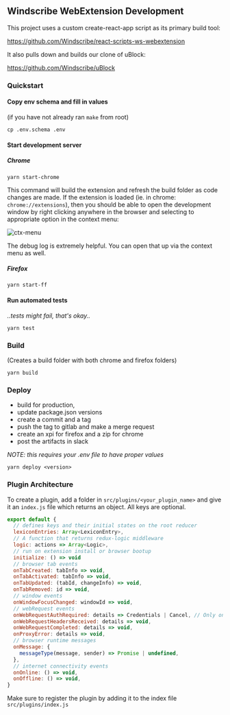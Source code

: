 ## Windscribe WebExtension Development

This project uses a custom create-react-app script as its primary build tool:

https://github.com/Windscribe/react-scripts-ws-webextension

It also pulls down and builds our clone of uBlock:

https://github.com/Windscribe/uBlock

### Quickstart

#### Copy env schema and fill in values 

(if you have not already ran `make` from root)

```
cp .env.schema .env
```

#### Start development server

##### Chrome

```
yarn start-chrome
```

This command will build the extension and refresh the build folder as code changes are made. If the extension is loaded (ie. in chrome: `chrome://extensions`), then you should be able to open the development window by right clicking anywhere in the browser and selecting to appropriate option in the context menu:

![ctx-menu](https://i.imgur.com/9PGwpnb.png)

The debug log is extremely helpful. You can open that up via the context menu as well.

##### Firefox

```
yarn start-ff
```

#### Run automated tests

_..tests might fail, that's okay.._

```
yarn test
```

### Build

(Creates a build folder with both chrome and firefox folders)

```
yarn build
```

### Deploy

* build for production, 
* update package.json versions
* create a commit and a tag
* push the tag to gitlab and make a merge request
* create an xpi for firefox and a zip for chrome
* post the artifacts in slack

*NOTE: this requires your .env file to have proper values*

```
yarn deploy <version>
```

### Plugin Architecture

To create a plugin, add a folder in `src/plugins/<your_plugin_name>` and give it an `index.js` file which returns an object. All keys are optional.

```js
export default {
  // defines keys and their initial states on the root reducer
  lexiconEntries: Array<LexiconEntry>,
  // A function that returns redux-logic middleware
  logic: actions => Array<Logic>,
  // run on extension install or browser bootup
  initialize: () => void
  // browser tab events
  onTabCreated: tabInfo => void,
  onTabActivated: tabInfo => void,
  onTabUpdated: (tabId, changeInfo) => void,
  onTabRemoved: id => void,
  // window events
  onWindowFocusChanged: windowId => void,
  // webRequest events
  onWebRequestAuthRequired: details => Credentials | Cancel, // Only one plugin can set this
  onWebRequestHeadersReceived: details => void,
  onWebRequestCompleted: details => void,
  onProxyError: details => void,
  // browser runtime messages
  onMessage: {
    messageType(message, sender) => Promise | undefined,
  },
  // internet connectivity events
  onOnline: () => void,
  onOffline: () => void,
}
```

Make sure to register the plugin by adding it to the index file `src/plugins/index.js`

